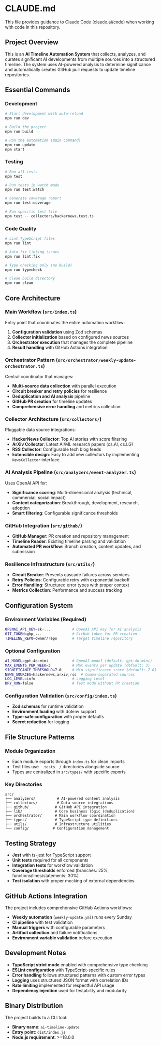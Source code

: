 # CLAUDE.md

This file provides guidance to Claude Code (claude.ai/code) when working with code in this repository.

## Project Overview

This is an **AI Timeline Automation System** that collects, analyzes, and curates significant AI developments from multiple sources into a structured timeline. The system uses AI-powered analysis to determine significance and automatically creates GitHub pull requests to update timeline repositories.

## Essential Commands

### Development
```bash
# Start development with auto-reload
npm run dev

# Build the project
npm run build

# Run the automation (main command)
npm run update
npm start
```

### Testing
```bash
# Run all tests
npm test

# Run tests in watch mode
npm run test:watch

# Generate coverage report
npm run test:coverage

# Run specific test file
npm test -- collectors/hackernews.test.ts
```

### Code Quality
```bash
# Lint TypeScript files
npm run lint

# Auto-fix linting issues
npm run lint:fix

# Type checking only (no build)
npm run typecheck

# Clean build directory
npm run clean
```

## Core Architecture

### Main Workflow (`src/index.ts`)
Entry point that coordinates the entire automation workflow:
1. **Configuration validation** using Zod schemas
2. **Collector initialization** based on configured news sources
3. **Orchestrator execution** that manages the complete pipeline
4. **Result handling** with GitHub Actions integration

### Orchestrator Pattern (`src/orchestrator/weekly-update-orchestrator.ts`)
Central coordinator that manages:
- **Multi-source data collection** with parallel execution
- **Circuit breaker and retry policies** for resilience
- **Deduplication and AI analysis** pipeline
- **GitHub PR creation** for timeline updates
- **Comprehensive error handling** and metrics collection

### Collector Architecture (`src/collectors/`)
Pluggable data source integrations:
- **HackerNews Collector**: Top AI stories with score filtering
- **ArXiv Collector**: Latest AI/ML research papers (cs.AI, cs.LG)
- **RSS Collector**: Configurable tech blog feeds
- **Extensible design**: Easy to add new collectors by implementing `NewsCollector` interface

### AI Analysis Pipeline (`src/analyzers/event-analyzer.ts`)
Uses OpenAI API for:
- **Significance scoring**: Multi-dimensional analysis (technical, commercial, social impact)
- **Content categorization**: Breakthrough, development, research, adoption
- **Smart filtering**: Configurable significance thresholds

### GitHub Integration (`src/github/`)
- **GitHub Manager**: PR creation and repository management
- **Timeline Reader**: Existing timeline parsing and validation
- **Automated PR workflow**: Branch creation, content updates, and submission

### Resilience Infrastructure (`src/utils/`)
- **Circuit Breaker**: Prevents cascade failures across services
- **Retry Policies**: Configurable retry with exponential backoff
- **Error Handling**: Structured error types with proper context
- **Metrics Collection**: Performance and success tracking

## Configuration System

### Environment Variables (Required)
```bash
OPENAI_API_KEY=sk-...          # OpenAI API key for AI analysis
GIT_TOKEN=ghp_...              # GitHub token for PR creation
TIMELINE_REPO=owner/repo       # Target timeline repository
```

### Optional Configuration
```bash
AI_MODEL=gpt-4o-mini           # OpenAI model (default: gpt-4o-mini)
MAX_EVENTS_PER_WEEK=3          # Max events per update (default: 3)
SIGNIFICANCE_THRESHOLD=7.0     # Min significance score (default: 7.0)
NEWS_SOURCES=hackernews,arxiv,rss  # Comma-separated sources
LOG_LEVEL=info                 # Logging level
DRY_RUN=false                  # Test mode without PR creation
```

### Configuration Validation (`src/config/index.ts`)
- **Zod schemas** for runtime validation
- **Environment loading** with dotenv support
- **Type-safe configuration** with proper defaults
- **Secret redaction** for logging

## File Structure Patterns

### Module Organization
- Each module exports through `index.ts` for clean imports
- Test files use `__tests__/` directories alongside source
- Types are centralized in `src/types/` with specific exports

### Key Directories
```
src/
├── analyzers/          # AI-powered content analysis
├── collectors/         # Data source integrations
├── github/            # GitHub API integration
├── lib/               # Core business logic (deduplication)
├── orchestrator/      # Main workflow coordination
├── types/             # TypeScript type definitions
├── utils/             # Infrastructure utilities
└── config/           # Configuration management
```

## Testing Strategy

- **Jest** with ts-jest for TypeScript support
- **Unit tests** required for all components
- **Integration tests** for workflow validation
- **Coverage thresholds** enforced (branches: 25%, functions/lines/statements: 30%)
- **Test isolation** with proper mocking of external dependencies

## GitHub Actions Integration

The project includes comprehensive GitHub Actions workflows:
- **Weekly automation** (`weekly-update.yml`) runs every Sunday
- **CI pipeline** with test validation
- **Manual triggers** with configurable parameters
- **Artifact collection** and failure notifications
- **Environment variable validation** before execution

## Development Notes

- **TypeScript strict mode** enabled with comprehensive type checking
- **ESLint configuration** with TypeScript-specific rules
- **Error handling** follows structured patterns with custom error types
- **Logging** uses structured JSON format with correlation IDs
- **Rate limiting** implemented for respectful API usage
- **Dependency injection** used for testability and modularity

## Binary Distribution

The project builds to a CLI tool:
- **Binary name**: `ai-timeline-update`
- **Entry point**: `dist/index.js`
- **Node.js requirement**: >=18.0.0